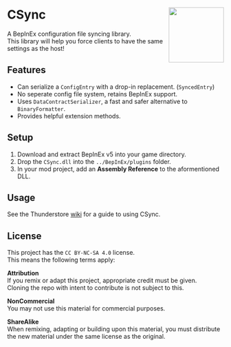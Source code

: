 # CSync <img align="right" width="128" height="128" src="https://media.discordapp.net/attachments/974491955864150046/1199740908879491162/CSync.png?ex=65c3a4ca&is=65b12fca&hm=1fd441d8eec89e22e16ab5963ec80244366a52aa0c12cdb01b069071bd1140d1&=&format=webp&quality=lossless&width=671&height=671">
A BepInEx configuration file syncing library.<br>
This library will help you force clients to have the same settings as the host!

## Features
- Can serialize a `ConfigEntry` with a drop-in replacement. (`SyncedEntry`)
- No seperate config file system, retains BepInEx support.
- Uses `DataContractSerializer`, a fast and safer alternative to `BinaryFormatter`.
- Provides helpful extension methods.

## Setup
1. Download and extract BepInEx v5 into your game directory.
2. Drop the `CSync.dll` into the `../BepInEx/plugins` folder.
3. In your mod project, add an **Assembly Reference** to the aformentioned DLL.

## Usage
See the Thunderstore [wiki](https://thunderstore.io/c/lethal-company/p/Owen3H/CSync/wiki/) for a guide to using CSync.

## License
This project has the `CC BY-NC-SA 4.0` license.<br>
This means the following terms apply:

**Attribution**<br>
If you remix or adapt this project, appropriate credit must be given.<br>
Cloning the repo with intent to contribute is not subject to this.

**NonCommercial**<br>
You may not use this material for commercial purposes.

**ShareAlike**<br>
When remixing, adapting or building upon this material, you must
distribute the new material under the same license as the original.
